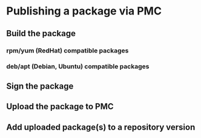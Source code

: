 # Publishing a package via PMC

## Build the package

### rpm/yum (RedHat) compatible packages

### deb/apt (Debian, Ubuntu) compatible packages

## Sign the package

## Upload the package to PMC

## Add uploaded package(s) to a repository version
